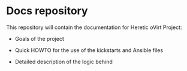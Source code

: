 # Docs repository

This repository will contain the documentation for Heretic oVirt Project:

* Goals of the project

* Quick HOWTO for the use of the kickstarts and Ansible files

* Detailed description of the logic behind


